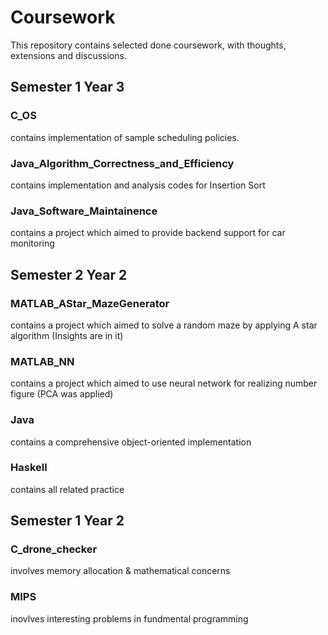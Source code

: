 # Coursework

This repository contains selected done coursework, with thoughts, extensions and discussions.

## Semester 1 Year 3

### C_OS

contains implementation of sample scheduling policies.

### Java_Algorithm_Correctness_and_Efficiency

contains implementation and analysis codes for Insertion Sort 

### Java_Software_Maintainence

contains a project which aimed to provide backend support for car monitoring

## Semester 2 Year 2

### MATLAB_AStar_MazeGenerator 

contains a project which aimed to solve a random maze by applying A star algorithm (Insights are in it)

### MATLAB_NN 

contains a project which aimed to use neural network for realizing number figure (PCA was applied)

### Java 

contains a comprehensive object-oriented implementation

### Haskell 

contains all related practice

## Semester 1 Year 2

### C_drone_checker 

involves memory allocation & mathematical concerns

### MIPS 

inovlves interesting problems in fundmental programming

 
